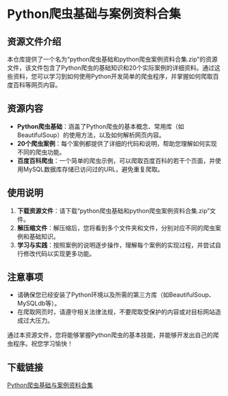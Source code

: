 # Python爬虫基础与案例资料合集

## 资源文件介绍

本仓库提供了一个名为“python爬虫基础和python爬虫案例资料合集.zip”的资源文件，该文件包含了Python爬虫的基础知识和20个实际案例的详细资料。通过这些资料，您可以学习到如何使用Python开发简单的爬虫程序，并掌握如何爬取百度百科等网页内容。

## 资源内容

- **Python爬虫基础**：涵盖了Python爬虫的基本概念、常用库（如BeautifulSoup）的使用方法，以及如何解析网页内容。
- **20个爬虫案例**：每个案例都提供了详细的代码和说明，帮助您理解如何实现不同的爬虫功能。
- **百度百科爬虫**：一个简单的爬虫示例，可以爬取百度百科的若干个页面，并使用MySQL数据库存储已访问过的URL，避免重复爬取。

## 使用说明

1. **下载资源文件**：请下载“python爬虫基础和python爬虫案例资料合集.zip”文件。
2. **解压缩文件**：解压缩后，您将看到多个文件夹和文件，分别对应不同的爬虫案例和基础知识。
3. **学习与实践**：按照案例的说明逐步操作，理解每个案例的实现过程，并尝试自行修改代码以实现更多功能。

## 注意事项

- 请确保您已经安装了Python环境以及所需的第三方库（如BeautifulSoup、MySQLdb等）。
- 在爬取网页时，请遵守相关法律法规，不要爬取受保护的内容或对目标网站造成过大压力。

通过本资源文件，您将能够掌握Python爬虫的基本技能，并能够开发出自己的爬虫程序。祝您学习愉快！

## 下载链接

[Python爬虫基础与案例资料合集](https://pan.quark.cn/s/b982bd354a91)